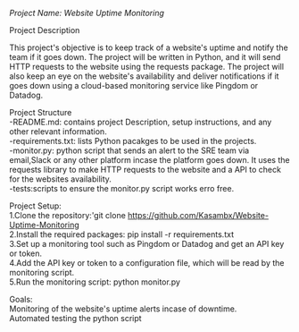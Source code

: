 *Project Name: Website Uptime Monitoring*

Project Description  

This project's objective is to keep track of a website's uptime and notify the team if it goes down. The project will be written in Python, and it will send HTTP requests to the website using the requests package. The project will also keep an eye on the website's availability and deliver notifications if it goes down using a cloud-based monitoring service like Pingdom or Datadog.

Project Structure  
-README.md: contains project Description, setup instructions, and any other relevant information.  
-requirements.txt: lists Python pacakges to be used in the projects.  
-monitor.py: python script that sends an alert to the SRE team via email,Slack or any other platform incase the platform goes down. It uses the requests library to make HTTP requests  to the website and a API to check for the websites availability.  
-tests:scripts to ensure  the monitor.py script works erro free.  

Project Setup:  
1.Clone the repository:'git clone https://github.com/Kasambx/Website-Uptime-Monitoring  
2.Install the required packages: pip install -r requirements.txt  
3.Set up a monitoring tool such as Pingdom or Datadog and get an API key or token.  
4.Add the API key or token to a configuration file, which will be read by the monitoring script.  
5.Run the monitoring script: python monitor.py

Goals:  
Monitoring of the website's uptime alerts incase of downtime.  
Automated testing the python script

